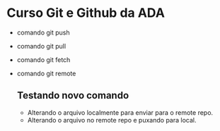 # Curso Git e Github da ADA

* comando git push
* comando git pull
* comando git fetch
* comando git remote

  ## Testando novo comando 
    * Alterando o arquivo localmente para enviar para o remote repo.
    * Alterando o arquivo no remote repo e puxando para local.
